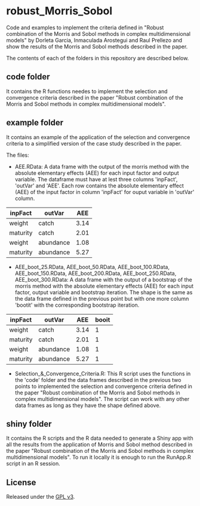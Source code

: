 # robust_Morris_Sobol
Code and examples to implement the criteria defined in "Robust combination of the Morris and Sobol methods in complex multidimensional models" by Dorleta Garcia, Inmaculada Arostegui and Raul Prellezo and show the results of the Morris and Sobol methods described in the paper.

The contents of each of the folders in this repository are described below.

## code folder
It contains the R functions needes to implement the selection and convergence criteria described in the paper "Robust combination of the Morris and Sobol methods in complex multidimensional models".

## example folder
It contains an example of the application of the selection and convergence criteria to a simplified version of the case study described in the paper.

The files:

* AEE.RData: A data frame with the output of the morris method with the absolute elementary effects (AEE) for each input factor and output variable. The dataframe must have at lest three columns 'inpFact', 'outVar' and 'AEE'. Each row contains the absolute elementary effect (AEE) of the input factor in column  'inpFact' for ouput variable in 'outVar' column.


| inpFact | outVar     | AEE |
|---------|------------|-----|
| weight  | catch      | 3.14|
| maturity| catch      | 2.01|
| weight  | abundance  | 1.08|
| maturity| abundance  | 5.27|


* AEE_boot_25.RData, AEE_boot_50.RData, AEE_boot_100.RData, AEE_boot_150.RData, AEE_boot_200.RData, AEE_boot_250.RData, AEE_boot_300.RData: A data frame with the output of a bootstrap of the morris method with the absolute elementary effects (AEE) for each input factor, output variable and bootstrap iteration. The shape is the same as the data frame defined in the previous point but with one more column 'bootit' with the corresponding bootstrap iteration.

| inpFact | outVar     | AEE | booit |
|---------|------------|-----|-------|
| weight  | catch      | 3.14| 1 |
| maturity| catch      | 2.01| 1 |
| weight  | abundance  | 1.08| 1 |
| maturity| abundance  | 5.27| 1 |

* Selection_&_Convergence_Criteria.R: This R script uses the functions in the 'code' folder and the data frames described in the previous two points to implemented the selection and convergence criteria defined in the paper "Robust combination of the Morris and Sobol methods in complex multidimensional models". The script can work with any other data frames as long as they have the shape defined above. 


## shiny folder 
It contains the R scripts and the R data needed to generate a Shiny app with all the results from the application of Morris and Sobol method described in the paper "Robust combination of the Morris and Sobol methods in complex multidimensional models". To run it locally it is enough to run the RunApp.R script in an R session.

## License
Released under the [GPL v3](http://www.gnu.org/licenses/gpl-3.0.html).



